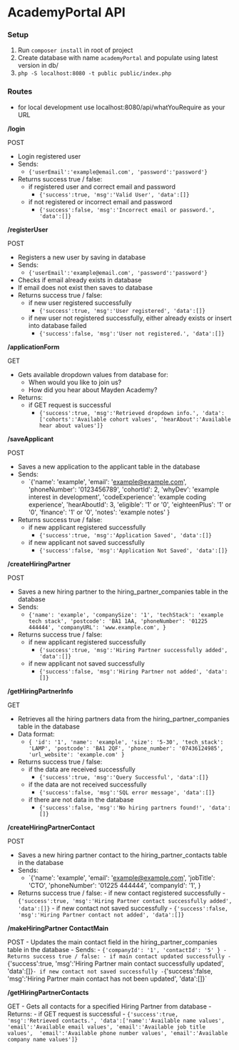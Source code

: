 # AcademyPortal API

### Setup

1. Run `composer install` in root of project
2. Create database with name `academyPortal` and populate using latest version in db/
3. `php -S localhost:8080 -t public public/index.php`

### Routes
- for local development use localhost:8080/api/whatYouRequire as your URL

**/login**

POST
- Login registered user
- Sends:
	- `{'userEmail':'example@email.com', 'password':'password'}`
- Returns success true / false:
	- if registered user and correct email and password
		- `{'success':true, 'msg':'Valid User', 'data':[]}`  
	- if not registered or incorrect email and password
		- `{'success':false, 'msg':'Incorrect email or password.', 'data':[]}`


**/registerUser**

POST
- Registers a new user by saving in database
- Sends:
	- `{'userEmail':'example@email.com', 'password':'password'}`
- Checks if email already exists in database
- If email does not exist then saves to database
- Returns success true / false:
	- if new user registered successfully
		- `{'success':true, 'msg':'User registered', 'data':[]}`
	- if new user not registered successfully, either already exists or insert into database failed
		- `{'success':false, 'msg':'User not registered.', 'data':[]}`


**/applicationForm**

GET
- Gets available dropdown values from database for:
	- When would you like to join us? 
	- How did you hear about Mayden Academy? 
- Returns:
	- if GET request is successful
		- `{'success':true, 'msg':'Retrieved dropdown info.', 'data':['cohorts':'Available cohort values', 'hearAbout':'Available hear about values']}`


**/saveApplicant**

POST
- Saves a new application to the applicant table in the database
- Sends:
	- `{'name': 'example',
   	    'email': 'example@example.com',
 	    'phoneNumber': '0123456789',
	    'cohortId': 2,
	    'whyDev': 'example interest in development',
	    'codeExperience': 'example coding experience',
	    'hearAboutId': 3,
	    'eligible': '1' or '0',
	    'eighteenPlus': '1' or '0',
	    'finance': '1' or '0',
	    'notes': 'example notes'
	   }
- Returns success true / false:
	- if new applicant registered successfully
		- `{'success':true, 'msg':'Application Saved', 'data':[]}`
	- if new applicant not saved successfully
		- `{'success':false, 'msg':'Application Not Saved', 'data':[]}`

**/createHiringPartner**

POST
- Saves a new hiring partner to the hiring_partner_companies table in the database
- Sends:
	- `{'name': 'example',
   	    'companySize': '1',
 	    'techStack': 'example tech stack',
	    'postcode': 'BA1 1AA,
	    'phoneNumber': '01225 444444',
	    'companyURL': 'www.example.com',
	   }`
- Returns success true / false:
	- if new applicant registered successfully
		- `{'success':true, 'msg':'Hiring Partner successfully added', 'data':[]}`
	- if new applicant not saved successfully
		- `{'success':false, 'msg':'Hiring Partner not added', 'data':[]}`
		

**/getHiringPartnerInfo**

GET
- Retrieves all the hiring partners data from the hiring_partner_companies table in the database
- Data format:
    - `{
        'id': '1',
        'name': 'example',
        'size': '5-30',
        'tech_stack': 'LAMP',
        'postcode': 'BA1 2QF',
        'phone_number': '07436124985',
        'url_website': 'example.com'
        }`
- Returns success true / false:
    - if the data are received successfully
        - `{'success':true, 'msg':'Query Successful', 'data':[]}`
    - if the data are not received successfully
        - `{'success':false, 'msg':'SQL error message', 'data':[]}`
    - if there are not data in the database
        - `{'success':false, 'msg':'No hiring partners found!', 'data':[]}`
        
**/createHiringPartnerContact**
        
POST
- Saves a new hiring partner contact to the hiring_partner_contacts table in the database
- Sends:
  - `{'name': 'example',
                  'email': 'example@example.com',
                  'jobTitle': 'CTO',
                  'phoneNumber': '01225 444444',
                  'companyId': '1',
                 }          
- Returns success true / false:
            - if new contact registered successfully
                - `{'success':true, 'msg':'Hiring Partner contact successfully added', 'data':[]}`
            - if new contact not saved successfully
                - `{'success':false, 'msg':'Hiring Partner contact not added', 'data':[]}`        
                
**/makeHiringPartner        ContactMain**        
        
POST
        - Updates the main contact field in the hiring_partner_companies table in the database
        - Sends:
            - `{'companyId': '1',
                'contactId': '5'
               }
        - Returns success true / false:
            - if main contact updated successfully
                - `{'success':true, 'msg':'Hiring Partner main contact successfully updated', 'data':[]}`
            - if new contact not saved successfully
                - `{'success':false, 'msg':'Hiring Partner main contact has not been updated', 'data':[]}`        
                
 **/getHiringPartnerContacts**
        
  GET
        - Gets all contacts for a specified Hiring Partner from database 
        - Returns:
            - if GET request is successful
                - `{'success':true, 'msg':'Retrieved contacts.', 'data':['name':'Available name values', 
                    'email':'Available email values', 'email':'Available job title values', 
                    'email':'Available phone number values', 'email':'Available company name values']}`     
                    
           